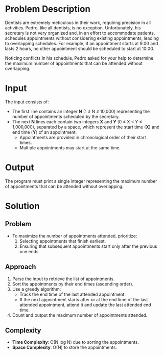 # Problem Description

Dentists are extremely meticulous in their work, requiring precision in all activities. Pedro, like all dentists, is no exception. Unfortunately, his secretary is not very organized and, in an effort to accommodate patients, schedules appointments without considering existing appointments, leading to overlapping schedules. For example, if an appointment starts at 9:00 and lasts 2 hours, no other appointment should be scheduled to start at 10:00.

Noticing conflicts in his schedule, Pedro asked for your help to determine the maximum number of appointments that can be attended without overlapping.

# Input

The input consists of:

- The first line contains an integer **N** (1 ≤ N ≤ 10,000) representing the number of appointments scheduled by the secretary.
- The next **N** lines each contain two integers **X** and **Y** (0 ≤ X < Y ≤ 1,000,000), separated by a space, which represent the start time (**X**) and end time (**Y**) of an appointment.
  - Appointments are provided in chronological order of their start times.
  - Multiple appointments may start at the same time.

# Output

The program must print a single integer representing the maximum number of appointments that can be attended without overlapping.

# Solution

## Problem

- To maximize the number of appointments attended, prioritize:
  1. Selecting appointments that finish earliest.
  2. Ensuring that subsequent appointments start only after the previous one ends.

## Approach

1. Parse the input to retrieve the list of appointments.
2. Sort the appointments by their end times (ascending order).
3. Use a greedy algorithm:
   - Track the end time of the last attended appointment.
   - If the next appointment starts after or at the end time of the last attended appointment, attend it and update the last attended end time.
4. Count and output the maximum number of appointments attended.

## Complexity

- **Time Complexity**: O(N log N) due to sorting the appointments.
- **Space Complexity**: O(N) to store the appointments.